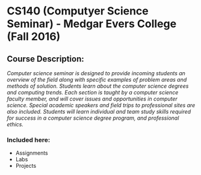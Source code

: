 # CS140 (Computyer Science Seminar) - Medgar Evers College (Fall 2016)
## Course Description:
*_Computer science seminar is designed to provide incoming students an overview of the field along with specific examples of problem areas and methods of solution.  Students learn about the computer science degrees and computing trends.  Each section is taught by a computer science faculty member, and will cover issues and opportunities in computer science.  Special academic speakers and field trips to professional sites are also included.  Students will learn individual and team study skills required for success in a computer science degree program, and professional ethics._*
### Included here:
- Assignments
- Labs
- Projects
